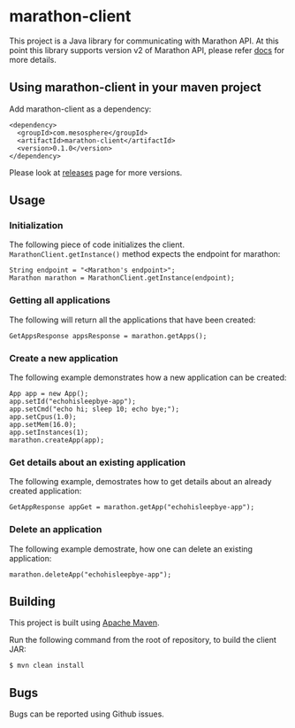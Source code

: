 # marathon-client

This project is a Java library for communicating with Marathon API. At this point this library supports version v2 of Marathon API, please refer [docs](https://mesosphere.github.io/marathon/docs/rest-api.html) for more details.

## Using marathon-client in your maven project

Add marathon-client as a dependency:

```
<dependency>
  <groupId>com.mesosphere</groupId>
  <artifactId>marathon-client</artifactId>
  <version>0.1.0</version>
</dependency>
```

Please look at [releases](https://github.com/mesosphere/marathon-client/releases) page for more versions.

## Usage

### Initialization

The following piece of code initializes the client. ```MarathonClient.getInstance()``` method expects the endpoint for marathon:

```
String endpoint = "<Marathon's endpoint>";
Marathon marathon = MarathonClient.getInstance(endpoint);
```

### Getting all applications

The following will return all the applications that have been created:

```
GetAppsResponse appsResponse = marathon.getApps();
```

### Create a new application

The following example demonstrates how a new application can be created:
```
App app = new App();
app.setId("echohisleepbye-app");
app.setCmd("echo hi; sleep 10; echo bye;");
app.setCpus(1.0);
app.setMem(16.0);
app.setInstances(1);
marathon.createApp(app);
```

### Get details about an existing application

The following example, demostrates how to get details about an already created application:

```
GetAppResponse appGet = marathon.getApp("echohisleepbye-app");
```

### Delete an application

The following example demostrate, how one can delete an existing application:
```
marathon.deleteApp("echohisleepbye-app");
```

## Building

This project is built using [Apache Maven](http://maven.apache.org/).

Run the following command from the root of repository, to build the client JAR:

```
$ mvn clean install
```

## Bugs

Bugs can be reported using Github issues.
